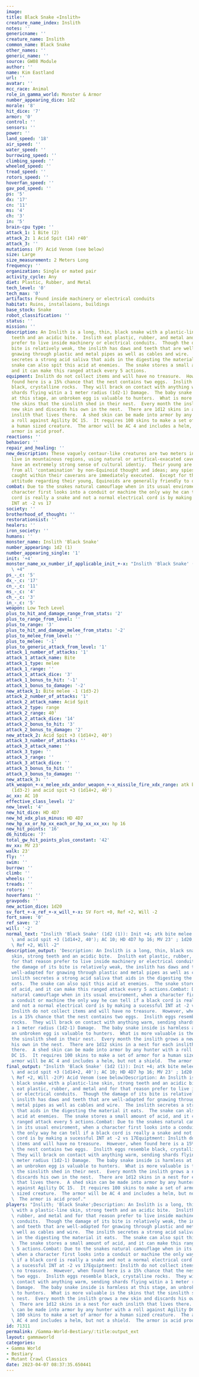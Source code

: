```yaml
---
image:
title: Black Snake «Inslith»
creature_name_index: Inslith
notes: ''
genericname: ''
creature_name: Inslith
common_name: Black Snake
other_names: ''
generic_name: ''
source: GW08 Module
author: ''
name: Kim Eastland
url: ''
avatar: ''
mcc_race: Animal
role_in_gamma_world: Monster & Armor
number_appearing_dice: 1d2
morale: '8'
hit_dice: '7'
armor: '0'
control: ''
sensors: ''
power: ''
land_speed: '18'
air_speed: ''
water_speed: ''
burrowing_speed: ''
climbing_speed: ''
wheeled_speed: ''
tread_speed: ''
rotors_speed: ''
hoverfan_speed: ''
gav_pod_speed: ''
ps: '5'
dx: '17'
cn: '11'
ms: '4'
ch: '3'
in: '5'
brain-cpu type: ''
attack_1: 1 Bite (2)
attack_2: 1 Acid Spit (14) r40'
attack_3: ''
mutations: (P) Acid Venom (see below)
size: Large
size_measurement: 2 Meters Long
frequency: ''
organization: Single or mated pair
activity_cycle: Any
diet: Plastic, Rubber, and Metal
tech_level: '0'
tech_max: '0'
artifacts: Found inside machinery or electrical conduits
habitat: Ruins, installaions, buildings
base_stock: Snake
robot_classification: ''
status: ''
mission: ''
description: An Inslith is a long, thin, black snake with a plastic-line skin, strong
  teeth and an acidic bite.  Inslith eat plastic, rubber, and metal and for that reason
  prefer to live inside machinery or electrical conduits.  Though the damage of its
  bite is relatively weak, the inslith has daws and teeth that are well-adapted for
  gnawing through plastic and metal pipes as well as cables and wire.  The inslith
  secretes a strong acid saliva that aids in the digesting the material it eats.  The
  snake can also spit this acid at enemies.  The snake stores a small amount of acid,
  and it can make this ranged attack every 5 actions.
equipment: Inslith do not collect items and will have no treasure.  However, when
  found here is a 15% chance that the nest contains two eggs.  Inslith eggs resemble
  black, crystalline rocks.  They will brack on contact with anything warm, sending
  shards flying witin a 1 meter radius (1d2-1) Damage.  The baby snake inside is harmless
  at this stage, an unbroken egg is valuable to hunters.  What is more valuable is
  the skins that the sinslith shed in their nest.  Every month the inslith grows a
  new skin and discards his own in the nest.  There are 1d12 skins in a nest for each
  inslith that lives there.  A shed skin can be made into armor by any hunter with
  a roll against Agility DC 15.  It requires 100 skins to make a set of armor for
  a human sized creature.  The armor will be AC 4 and includes a helm, but not a shield.  The
  armor is acid proof.
reactions: ''
behavior: ''
repair_and_healing: ''
new_description: These vaguely centaur-like creatures are two meters in height and
  live in mountainous regions, using natural or artifical-exacated caverns for shelter.  Equinoids
  have an extremely strong sense of cultural identiy.  Their young are kept isolated
  from all 'contamination' by non-Equinoid thought and ideas; any spies or inflitrators
  caught within their caverans are immediately executed.  Except for this protectionists
  attitude regarding their young, Equinoids are generally friendly to other races.
combat: Due to the snakes natural camouflage when in its usual enviroment, when a
  character first looks into a conduit or machine the only way he can tell if a black
  cord is really a snake and not a normal electrical cord is by making a sucessful
  INT at -2 vs 17
society: ''
brotherhood_of_thought: ''
restorationsist: ''
healers: ''
iron_society: ''
humans: ''
monster_name: Inslith 'Black Snake'
number_appearing: 1d2 (1)
number_appearing_single: '1'
init: '+4'
monster_name_xx_number_if_applicable_init_+-x: "Inslith 'Black Snake' (1d2 (1)): Init\
  \ +4"
ps_-_c: '5'
dx_-_c: '17'
cn_-_c: '11'
ms_-_c: '4'
ch_-_c: '3'
in_-_c: '5'
weapon: Low Tech Level
plus_to_hit_and_damage_range_from_stats: '2'
plus_to_range_from_level: ''
plus_to_range: '3'
plus_to_hit_and_damage_melee_from_stats: '-2'
plus_to_melee_from_level: ''
plus_to_melee: '-1'
plus_to_generic_attack_from_level: '1'
attack_1_number_of_attacks: '1'
attack_1_attack_name: Bite
attack_1_type: melee
attack_1_range: ''
attack_1_attack_dice: '3'
attack_1_bonus_to_hit: '-1'
attack_1_bonus_to_damage: '-2'
new_attack_1: Bite melee -1 (1d3-2)
attack_2_number_of_attacks: '1'
attack_2_attack_name: Acid Spit
attack_2_type: range
attack_2_range: 40'
attack_2_attack_dice: '14'
attack_2_bonus_to_hit: '3'
attack_2_bonus_to_damage: '2'
new_attack_2: Acid Spit +3 (1d14+2, 40')
attack_3_number_of_attacks: ''
attack_3_attack_name: ''
attack_3_type: ''
attack_3_range: ''
attack_3_attack_dice: ''
attack_3_bonus_to_hit: ''
attack_3_bonus_to_damage: ''
new_attack_3: ''
atk_weapon_+-x_melee_xdx_andor_weapon_+-x_missile_fire_xdx_range: atk bite melee -1
  (1d3-2) and acid spit +3 (1d14+2, 40')
ac_xx: AC 10
effective_class_level: '2'
new_level: '4'
new_hit_dice: HD 4D7
new_hd_xdx_plus_minus: HD 4D7
new_hp_xx_or_hp_xx_each_or_hp_xx_xx_xx: hp 16
new_hit_points: '16'
d6_hitdice: '7'
total_gw_hit_points_plus_constant: '42'
mv_xx: MV 23'
walk: 23'
fly: ''
swim: ''
burrow: ''
climb: ''
wheels: ''
treads: ''
rotors: ''
hoverfans: ''
gravpods: ''
new_action_dice: 1d20
sv_fort_+-x_ref_+-x_will_+-x: SV Fort +0, Ref +2, Will -2
fort_save: '0'
ref_save: '2'
will: '-2'
normal_text: "Inslith 'Black Snake' (1d2 (1)): Init +4; atk bite melee -1 (1d3-2)\
  \ and acid spit +3 (1d14+2, 40'); AC 10; HD 4D7 hp 16; MV 23' ; 1d20; SV Fort +0,\
  \ Ref +2, Will -2"
description_output: 'Description: An Inslith is a long, thin, black snake with a plastic-line
  skin, strong teeth and an acidic bite.  Inslith eat plastic, rubber, and metal and
  for that reason prefer to live inside machinery or electrical conduits.  Though
  the damage of its bite is relatively weak, the inslith has daws and teeth that are
  well-adapted for gnawing through plastic and metal pipes as well as cables and wire.  The
  inslith secretes a strong acid saliva that aids in the digesting the material it
  eats.  The snake can also spit this acid at enemies.  The snake stores a small amount
  of acid, and it can make this ranged attack every 5 actions.Combat: Due to the snakes
  natural camouflage when in its usual enviroment, when a character first looks into
  a conduit or machine the only way he can tell if a black cord is really a snake
  and not a normal electrical cord is by making a sucessful INT at -2 vs 17Equiptment:
  Inslith do not collect items and will have no treasure.  However, when found here
  is a 15% chance that the nest contains two eggs.  Inslith eggs resemble black, crystalline
  rocks.  They will brack on contact with anything warm, sending shards flying witin
  a 1 meter radius (1d2-1) Damage.  The baby snake inside is harmless at this stage,
  an unbroken egg is valuable to hunters.  What is more valuable is the skins that
  the sinslith shed in their nest.  Every month the inslith grows a new skin and discards
  his own in the nest.  There are 1d12 skins in a nest for each inslith that lives
  there.  A shed skin can be made into armor by any hunter with a roll against Agility
  DC 15.  It requires 100 skins to make a set of armor for a human sized creature.  The
  armor will be AC 4 and includes a helm, but not a shield.  The armor is acid proof.'
final_output: "Inslith 'Black Snake' (1d2 (1)): Init +4; atk bite melee -1 (1d3-2)\
  \ and acid spit +3 (1d14+2, 40'); AC 10; HD 4D7 hp 16; MV 23' ; 1d20; SV Fort +0,\
  \ Ref +2, Will -2(P) Acid Venom (see below)Description: An Inslith is a long, thin,\
  \ black snake with a plastic-line skin, strong teeth and an acidic bite.  Inslith\
  \ eat plastic, rubber, and metal and for that reason prefer to live inside machinery\
  \ or electrical conduits.  Though the damage of its bite is relatively weak, the\
  \ inslith has daws and teeth that are well-adapted for gnawing through plastic and\
  \ metal pipes as well as cables and wire.  The inslith secretes a strong acid saliva\
  \ that aids in the digesting the material it eats.  The snake can also spit this\
  \ acid at enemies.  The snake stores a small amount of acid, and it can make this\
  \ ranged attack every 5 actions.Combat: Due to the snakes natural camouflage when\
  \ in its usual enviroment, when a character first looks into a conduit or machine\
  \ the only way he can tell if a black cord is really a snake and not a normal electrical\
  \ cord is by making a sucessful INT at -2 vs 17Equiptment: Inslith do not collect\
  \ items and will have no treasure.  However, when found here is a 15% chance that\
  \ the nest contains two eggs.  Inslith eggs resemble black, crystalline rocks. \
  \ They will brack on contact with anything warm, sending shards flying witin a 1\
  \ meter radius (1d2-1) Damage.  The baby snake inside is harmless at this stage,\
  \ an unbroken egg is valuable to hunters.  What is more valuable is the skins that\
  \ the sinslith shed in their nest.  Every month the inslith grows a new skin and\
  \ discards his own in the nest.  There are 1d12 skins in a nest for each inslith\
  \ that lives there.  A shed skin can be made into armor by any hunter with a roll\
  \ against Agility DC 15.  It requires 100 skins to make a set of armor for a human\
  \ sized creature.  The armor will be AC 4 and includes a helm, but not a shield.\
  \  The armor is acid proof."
players: "Inslith; 'Black Snake';Description: An Inslith is a long, thin, black snake\
  \ with a plastic-line skin, strong teeth and an acidic bite.  Inslith eat plastic,\
  \ rubber, and metal and for that reason prefer to live inside machinery or electrical\
  \ conduits.  Though the damage of its bite is relatively weak, the inslith has daws\
  \ and teeth that are well-adapted for gnawing through plastic and metal pipes as\
  \ well as cables and wire.  The inslith secretes a strong acid saliva that aids\
  \ in the digesting the material it eats.  The snake can also spit this acid at enemies.\
  \  The snake stores a small amount of acid, and it can make this ranged attack every\
  \ 5 actions.Combat: Due to the snakes natural camouflage when in its usual enviroment,\
  \ when a character first looks into a conduit or machine the only way he can tell\
  \ if a black cord is really a snake and not a normal electrical cord is by making\
  \ a sucessful INT at -2 vs 17Equiptment: Inslith do not collect items and will have\
  \ no treasure.  However, when found here is a 15% chance that the nest contains\
  \ two eggs.  Inslith eggs resemble black, crystalline rocks.  They will brack on\
  \ contact with anything warm, sending shards flying witin a 1 meter radius (1d2-1)\
  \ Damage.  The baby snake inside is harmless at this stage, an unbroken egg is valuable\
  \ to hunters.  What is more valuable is the skins that the sinslith shed in their\
  \ nest.  Every month the inslith grows a new skin and discards his own in the nest.\
  \  There are 1d12 skins in a nest for each inslith that lives there.  A shed skin\
  \ can be made into armor by any hunter with a roll against Agility DC 15.  It requires\
  \ 100 skins to make a set of armor for a human sized creature.  The armor will be\
  \ AC 4 and includes a helm, but not a shield.  The armor is acid proof.|"
id: 71311
permalink: /Gamma-World-Bestiary/:title:output_ext
layout: gammaworld
categories:
- Gamma World
- Bestiary
- Mutant Crawl Classics
date: 2023-04-07 08:37:35.650441
---
```

